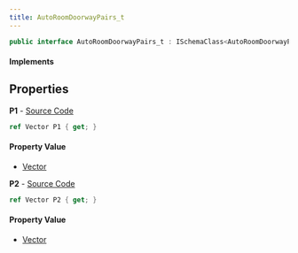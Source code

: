```yaml
---
title: AutoRoomDoorwayPairs_t
---
```


```csharp
public interface AutoRoomDoorwayPairs_t : ISchemaClass<AutoRoomDoorwayPairs_t>, ISchemaField, ISchemaClass, INativeHandle
```

#### Implements

## Properties

**P1** - [Source Code](https://github.com/swiftly-solution/swiftlys2/blob/master/managed/src/SwiftlyS2.Generated/Schemas/Interfaces/AutoRoomDoorwayPairs_t.cs#L16)

```csharp
ref Vector P1 { get; }
```

#### Property Value

- [Vector](/docs/api/shared/natives/vector)

**P2** - [Source Code](https://github.com/swiftly-solution/swiftlys2/blob/master/managed/src/SwiftlyS2.Generated/Schemas/Interfaces/AutoRoomDoorwayPairs_t.cs#L18)

```csharp
ref Vector P2 { get; }
```

#### Property Value

- [Vector](/docs/api/shared/natives/vector)

